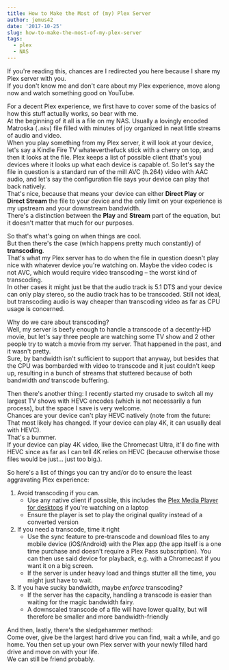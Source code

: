 ```yaml
---
title: How to Make the Most of (my) Plex Server
author: jemus42
date: '2017-10-25'
slug: how-to-make-the-most-of-my-plex-server
tags:
  - plex
  - NAS
---
```


If you're reading this, chances are I redirected you here because I share my Plex server with you.  
If you don't know me and don't care about my Plex experience, move along now and watch something good on YouTube.

For a decent Plex experience, we first have to cover some of the basics of how this stuff actually works, so bear with me.  
At the beginning of it all is a file on my NAS. Usually a lovingly encoded Matroska (`.mkv`) file filled with minutes of joy organized in neat little streams of audio and video.  
When you play something from my Plex server, it will look at your device, let's say a Kindle Fire TV whateverthefuck stick with a cherry on top, and then it looks at the file. Plex keeps a list of possible client (that's you) devices where it looks up what each device is capable of. So let's say the file in question is a standard run of the mill AVC (h.264) video with AAC audio, and let's say the configuration file says your device can play that back natively.  
That's nice, because that means your device can either **Direct Play** or **Direct Stream** the file to your device and the only limit on your experience is my upstream and your downstream bandwidth.  
There's a distinction between the **Play** and **Stream** part of the equation, but it doesn't matter that much for our purposes.  

So that's what's going on when things are cool.  
But then there's the case (which happens pretty much constantly) of **transcoding**.  
That's what my Plex server has to do when the file in question doesn't play nice with whatever device you're watching on. 
Maybe the video codec is not AVC, which would require video transcoding – the worst kind of transcoding.  
In other cases it might just be that the audio track is 5.1 DTS and your device can only play stereo, so the audio track has to be transcoded. 
Still not ideal, but transcoding audio is way cheaper than transcoding video as far as CPU usage is concerned.  

Why do we care about transcoding?  
Well, my server is beefy enough to handle a transcode of a decently-HD movie, but let's say three people are watching some TV show and 2 other people try to watch a movie from my server. That happened in the past, and it wasn't pretty.  
Sure, by bandwidth isn't sufficient to support that anyway, but besides that the CPU was bombarded with video to transcode and it just couldn't keep up, resulting in a bunch of streams that stuttered because of both bandwidth _and_ transcode buffering.  

Then there's another thing: I recently started my crusade to switch all my largest TV shows with HEVC encodes (which is not necessarily a fun process), but the space I save is very welcome.  
Chances are your device can't play HEVC natively (note from the future: That most likely has changed. If your device can play 4K, it can usually deal with HEVC).  
That's a bummer.  
If your device can play 4K video, like the Chromecast Ultra, it'll do fine with HEVC since as far as I can tell 4K relies on HEVC (because otherwise those files would be just… just too big.).  

So here's a list of things you can try and/or do to ensure the least aggravating Plex experience:

1. Avoid transcoding if you can.
    - Use any native client if possible, this includes the [Plex Media Player for desktops](https://www.plex.tv/media-server-downloads/#plex-app) if you're watching on a laptop
    - Ensure the player is set to play the original quality instead of a converted version
2. If you need a transcode, time it right
    - Use the sync feature to pre-transcode and download files to any mobile device (iOS/Android) with the Plex app (the app itself is a one time purchase and doesn't require a Plex Pass subscription). You can then use said device for playback, e.g. with a Chromecast if you want it on a big screen.
    - If the server is under heavy load and things stutter all the time, you might just have to wait.
3. If you have sucky bandwidth, maybe _enforce_ transcoding?
    - If the server has the capacity, handling a transcode is easier than waiting for the magic bandwidth fairy.
    - A downscaled transcode of a file will have lower quality, but will therefore be smaller and more bandwidth-friendly

And then, lastly, there's the sledgehammer method:  
Come over, give be the largest hard drive you can find, wait a while, and go home. You then set up your own Plex server with your newly filled hard drive and move on with your life.  
We can still be friend probably.
